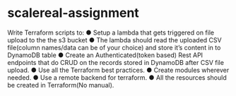 # scalereal-assignment
Write Terraform scripts to: ● Setup a lambda that gets triggered on file upload to the the s3 bucket ● The lambda should read the uploaded CSV file(column names/data can be of your choice) and store it’s content in to DynamoDB table ● Create an Authenticated(token based) Rest API endpoints that do CRUD on the records stored in DynamoDB after CSV file upload. ● Use all the Terraform best practices. ● Create modules wherever needed. ● Use a remote backend for terraform. ● All the resources should be created in Terraform(No manual).
